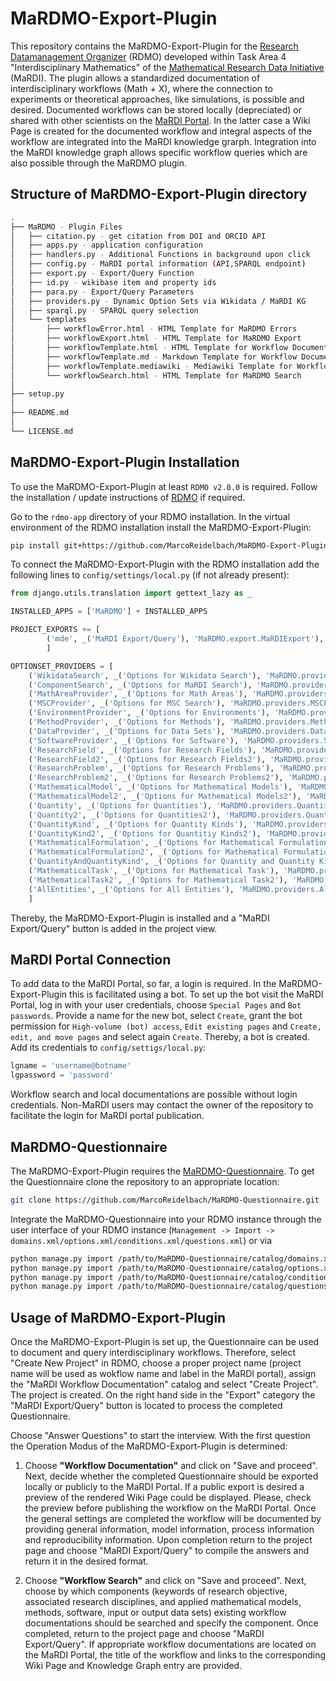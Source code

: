 # MaRDMO-Export-Plugin

This repository contains the MaRDMO-Export-Plugin for the [Research Datamanagement Organizer](https://rdmorganiser.github.io/) (RDMO) developed within Task Area 4 "Interdisciplinary Mathematics" of the [Mathematical Research Data Initiative](https://www.mardi4nfdi.de/about/mission) (MaRDI). The plugin allows a standardized documentation of interdisciplinary workflows (Math + X), where the connection to experiments or theoretical approaches, like simulations, is possible and desired. Documented workflows can be stored locally (depreciated) or shared with other scientists on the [MaRDI Portal](https://portal.mardi4nfdi.de/wiki/Portal). In the latter case a Wiki Page is created for the documented workflow and integral aspects of the workflow are integrated into the MaRDI knowledge grarph. Integration into the MaRDI knowledge graph allows specific workflow queries which are also possible through the MaRDMO plugin.

## Structure of MaRDMO-Export-Plugin directory

```bash
.  
├── MaRDMO - Plugin Files
│   ├── citation.py - get citation from DOI and ORCID API
│   ├── apps.py - application configuration
│   ├── handlers.py - Additional Functions in background upon click 
│   ├── config.py - MaRDI portal information (API,SPARQL endpoint)
│   ├── export.py - Export/Query Function 
│   ├── id.py - wikibase item and property ids 
│   ├── para.py - Export/Query Parameters
│   ├── providers.py - Dynamic Option Sets via Wikidata / MaRDI KG
│   ├── sparql.py - SPARQL query selection
│   └── templates
│       ├── workflowError.html - HTML Template for MaRDMO Errors
│       ├── workflowExport.html - HTML Template for MaRDMO Export
│       ├── workflowTemplate.html - HTML Template for Workflow Documentation
│       ├── workflowTemplate.md - Markdown Template for Workflow Documentation
│       ├── workflowTemplate.mediawiki - Mediawiki Template for Workflow Documentation
│       └── workflowSearch.html - HTML Template for MaRDMO Search
│
├── setup.py 
│
├── README.md
│ 
└── LICENSE.md 
```
  
## MaRDMO-Export-Plugin Installation

To use the MaRDMO-Export-Plugin at least `RDMO v2.0.0` is required. Follow the installation / update instructions of [RDMO](https://rdmo.readthedocs.io/en/latest/installation) if required. 

Go to the `rdmo-app` directory of your RDMO installation. In the virtual environment of the RDMO installation install the MaRDMO-Export-Plugin:

```bash
pip install git+https://github.com/MarcoReidelbach/MaRDMO-Export-Plugin
```

To connect the MaRDMO-Export-Plugin with the RDMO installation add the following lines to `config/settings/local.py` (if not already present):

```python
from django.utils.translation import gettext_lazy as _ 
``` 

```python
INSTALLED_APPS = ['MaRDMO'] + INSTALLED_APPS

PROJECT_EXPORTS += [
        ('mde', _('MaRDI Export/Query'), 'MaRDMO.export.MaRDIExport'),
        ]

OPTIONSET_PROVIDERS = [
    ('WikidataSearch', _('Options for Wikidata Search'), 'MaRDMO.providers.WikidataSearch'),
    ('ComponentSearch', _('Options for MaRDI Search'), 'MaRDMO.providers.ComponentSearch'),
    ('MathAreaProvider', _('Options for Math Areas'), 'MaRDMO.providers.MathAreaProvider'),
    ('MSCProvider', _('Options for MSC Search'), 'MaRDMO.providers.MSCProvider'),
    ('EnvironmentProvider', _('Options for Environments'), 'MaRDMO.providers.EnvironmentProvider'),
    ('MethodProvider', _('Options for Methods'), 'MaRDMO.providers.MethodProvider'),
    ('DataProvider', _('Options for Data Sets'), 'MaRDMO.providers.DataProvider'),
    ('SoftwareProvider', _('Options for Software'), 'MaRDMO.providers.SoftwareProvider'),
    ('ResearchField', _('Options for Research Fields'), 'MaRDMO.providers.ResearchField'),
    ('ResearchField2', _('Options for Research Fields2'), 'MaRDMO.providers.ResearchField2'),
    ('ResearchProblem', _('Options for Research Problems'), 'MaRDMO.providers.ResearchProblem'),
    ('ResearchProblem2', _('Options for Research Problems2'), 'MaRDMO.providers.ResearchProblem2'),
    ('MathematicalModel', _('Options for Mathematical Models'), 'MaRDMO.providers.MathematicalModel'),
    ('MathematicalModel2', _('Options for Mathematical Models2'), 'MaRDMO.providers.MathematicalModel2'),
    ('Quantity', _('Options for Quantities'), 'MaRDMO.providers.Quantity'),
    ('Quantity2', _('Options for Quantities2'), 'MaRDMO.providers.Quantity2'),
    ('QuantityKind', _('Options for Quantity Kinds'), 'MaRDMO.providers.QuantityKind'),
    ('QuantityKind2', _('Options for Quantitiy Kinds2'), 'MaRDMO.providers.QuantityKind2'),
    ('MathematicalFormulation', _('Options for Mathematical Formulation'), 'MaRDMO.providers.MathematicalFormulation'),
    ('MathematicalFormulation2', _('Options for Mathematical Formulation2'), 'MaRDMO.providers.MathematicalFormulation2'),
    ('QuantityAndQuantityKind', _('Options for Quantity and Quantity Kind'), 'MaRDMO.providers.QuantityAndQuantityKind'),
    ('MathematicalTask', _('Options for Mathematical Task'), 'MaRDMO.providers.MathematicalTask'),
    ('MathematicalTask2', _('Options for Mathematical Task2'), 'MaRDMO.providers.MathematicalTask2'),
    ('AllEntities', _('Options for All Entities'), 'MaRDMO.providers.AllEntities')
    ]
```

Thereby, the MaRDMO-Export-Plugin is installed and a "MaRDI Export/Query" button is added in the project view.

## MaRDI Portal Connection

To add data to the MaRDI Portal, so far, a login is required. In the MaRDMO-Export-Plugin this is facilitated using a bot. To set up the bot visit the MaRDI Portal, log in with your user credentials, choose `Special Pages` and `Bot passwords`. Provide a name for the new bot, select `Create`, grant the bot permission for `High-volume (bot) access`, `Edit existing pages` and `Create, edit, and move pages` and select again `Create`. Thereby, a bot is created. Add its credentials to `config/settigs/local.py`:

```python
lgname = 'username@botname'
lgpassword = 'password'
```

Workflow search and local documentations are possible without login credentials. Non-MaRDI users may contact the owner of the repository to facilitate the login for MaRDI portal publication.

## MaRDMO-Questionnaire        

The MaRDMO-Export-Plugin requires the [MaRDMO-Questionnaire](https://github.com/MarcoReidelbach/MaRDMO-Questionnaire). To get the Questionnaire clone the repository to an appropriate location: 

```bash
git clone https://github.com/MarcoReidelbach/MaRDMO-Questionnaire.git
```

Integrate the MaRDMO-Questionnaire into your RDMO instance through the user interface of your RDMO instance (`Management -> Import -> domains.xml/options.xml/conditions.xml/questions.xml`) or via 

```bash
python manage.py import /path/to/MaRDMO-Questionnaire/catalog/domains.xml
python manage.py import /path/to/MaRDMO-Questionnaire/catalog/options.xml
python manage.py import /path/to/MaRDMO-Questionnaire/catalog/conditions.xml
python manage.py import /path/to/MaRDMO-Questionnaire/catalog/questions.xml
```

## Usage of MaRDMO-Export-Plugin

Once the MaRDMO-Export-Plugin is set up, the Questionnaire can be used to document and query interdisciplinary workflows. Therefore, select "Create New Project" in RDMO, choose a proper project name (project name will be used as wokflow name and label in the MaRDI portal), assign the "MaRDI Workflow Documentation" catalog and select "Create Project". The project is created. On the right hand side in the "Export" category the "MaRDI Export/Query" button is located to process the completed Questionnaire.     

Choose "Answer Questions" to start the interview. With the first question the Operation Modus of the MaRDMO-Export-Plugin is determined:

1) Choose **"Workflow Documentation"** and click on "Save and proceed". Next, decide whether the completed Questionnaire should be exported locally or publicly to the MaRDI Portal. If a public export is desired a preview of the rendered Wiki Page could be displayed. Please, check the preview before publishing the workflow on the MaRDI Portal. Once the general settings are completed the workflow will be documented by providing general information, model information, process information and reproducibility information. Upon completion return to the project page and choose "MaRDI Export/Query" to compile the answers and return it in the desired format. 

2) Choose **"Workflow Search"** and click on "Save and proceed". Next, choose by which components (keywords of research objective, associated research disciplines, and applied mathematical models, methods, software, input or output data sets) existing workflow documentations should be searched and specify the component. Once completed, return to the project page and choose "MaRDI Export/Query". If appropriate workflow documentations are located on the MaRDI Portal, the title of the workflow and links to the corresponding Wiki Page and Knowledge Graph entry are provided.


